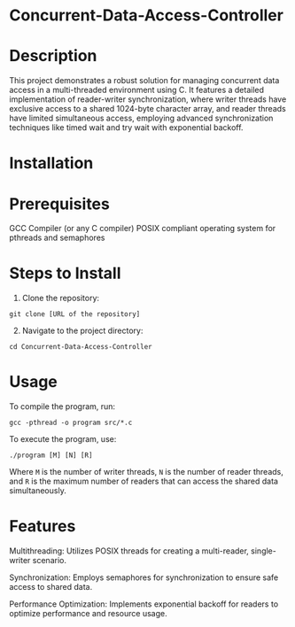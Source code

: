 # Concurrent-Data-Access-Controller

# Description
This project demonstrates a robust solution for managing concurrent data access in a multi-threaded environment using C. It features a detailed implementation of reader-writer synchronization, where writer threads have exclusive access to a shared 1024-byte character array, and reader threads have limited simultaneous access, employing advanced synchronization techniques like timed wait and try wait with exponential backoff.

# Installation

# Prerequisites
GCC Compiler (or any C compiler)
POSIX compliant operating system for pthreads and semaphores

# Steps to Install

1. Clone the repository:
```
git clone [URL of the repository]
```
2. Navigate to the project directory:

```
cd Concurrent-Data-Access-Controller
```
# Usage 

To compile the program, run: 
```
gcc -pthread -o program src/*.c
```
To execute the program, use:

```
./program [M] [N] [R]
```
Where `M` is the number of writer threads, `N` is the number of reader threads, and `R` is the maximum number of readers that can access the shared data simultaneously.

# Features 

Multithreading: Utilizes POSIX threads for creating a multi-reader, single-writer scenario.

Synchronization: Employs semaphores for synchronization to ensure safe access to shared data.

Performance Optimization: Implements exponential backoff for readers to optimize performance and resource usage.



